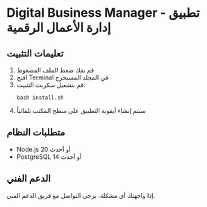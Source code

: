 
# Digital Business Manager - تطبيق إدارة الأعمال الرقمية

## تعليمات التثبيت

1. قم بفك ضغط الملف المضغوط
2. افتح Terminal في المجلد المستخرج
3. قم بتشغيل سكربت التثبيت:
   ```
   bash install.sh
   ```
4. سيتم إنشاء أيقونة التطبيق على سطح المكتب تلقائياً

## متطلبات النظام
- Node.js 20 أو أحدث
- PostgreSQL 14 أو أحدث

## الدعم الفني
إذا واجهتك أي مشكلة، يرجى التواصل مع فريق الدعم الفني.
  